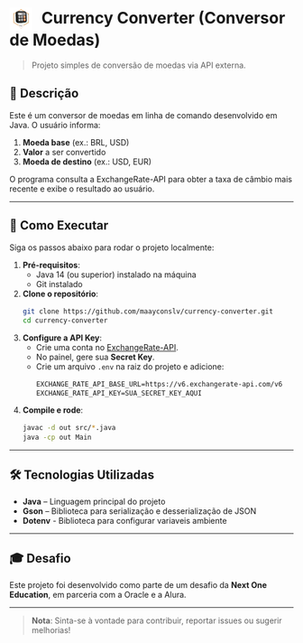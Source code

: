<h1>
  <img src="./Badge-Conversor.png" alt="Logo" width="40" style="vertical-align: middle; margin-right: 10px;">
  Currency Converter (Conversor de Moedas)
</h1>

> Projeto simples de conversão de moedas via API externa.

## 📖 Descrição

Este é um conversor de moedas em linha de comando desenvolvido em Java. O usuário informa:

1. **Moeda base** (ex.: BRL, USD)
2. **Valor** a ser convertido
3. **Moeda de destino** (ex.: USD, EUR)

O programa consulta a ExchangeRate-API para obter a taxa de câmbio mais recente e exibe o resultado ao usuário.

---

## 🚀 Como Executar

Siga os passos abaixo para rodar o projeto localmente:

1. **Pré-requisitos**:
    - Java 14 (ou superior) instalado na máquina
    - Git instalado
2. **Clone o repositório**:
   ```bash
   git clone https://github.com/maayconslv/currency-converter.git
   cd currency-converter
   ```
3. **Configure a API Key**:
    - Crie uma conta no [ExchangeRate-API](https://www.exchangerate-api.com/).
    - No painel, gere sua **Secret Key**.
    - Crie um arquivo `.env` na raiz do projeto e adicione:
      ```env
      EXCHANGE_RATE_API_BASE_URL=https://v6.exchangerate-api.com/v6
      EXCHANGE_RATE_API_KEY=SUA_SECRET_KEY_AQUI
      ```
4. **Compile e rode**:
   ```bash
   javac -d out src/*.java
   java -cp out Main
   ```

---

## 🛠️ Tecnologias Utilizadas

- **Java** – Linguagem principal do projeto
- **Gson** – Biblioteca para serialização e desserialização de JSON
- **Dotenv** - Biblioteca para configurar variaveis ambiente

---

## 🎓 Desafio

Este projeto foi desenvolvido como parte de um desafio da __Next One Education__, em parceria com a Oracle e a Alura.

---

> **Nota**: Sinta-se à vontade para contribuir, reportar issues ou sugerir melhorias!

